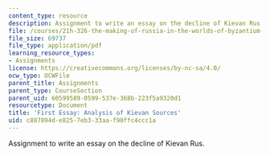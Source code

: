 ```yaml
---
content_type: resource
description: Assignment to write an essay on the decline of Kievan Rus.
file: /courses/21h-326-the-making-of-russia-in-the-worlds-of-byzantium-mongolia-and-europe-spring-1998/c887894de8257eb333aaf90ffc4ccc1a_asgmt4.pdf
file_size: 69737
file_type: application/pdf
learning_resource_types:
- Assignments
license: https://creativecommons.org/licenses/by-nc-sa/4.0/
ocw_type: OCWFile
parent_title: Assignments
parent_type: CourseSection
parent_uid: 60599589-0599-537e-368b-223f5a9320d1
resourcetype: Document
title: 'First Essay: Analysis of Kievan Sources'
uid: c887894d-e825-7eb3-33aa-f90ffc4ccc1a
---
```

Assignment to write an essay on the decline of Kievan Rus.